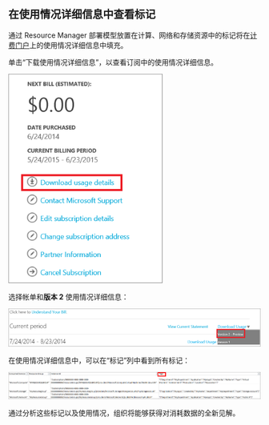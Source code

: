 


## 在使用情况详细信息中查看标记

通过 Resource Manager 部署模型放置在计算、网络和存储资源中的标记将在[计费门户](https://account.windowsazure.cn/)上的使用情况详细信息中填充。

单击“下载使用情况详细信息”，以查看订阅中的使用情况详细信息。

![Azure 门户中的使用情况详细信息](./media/virtual-machines-common-tag-usage/azure-portal-tags-usage-details.png)

选择帐单和**版本 2** 使用情况详细信息：

![Azure 门户中的版本 2 预览使用情况详细信息](./media/virtual-machines-common-tag-usage/azure-portal-version2-usage-details.png)

在使用情况详细信息中，可以在“标记”列中看到所有标记：

![Azure 门户中的标记列](./media/virtual-machines-common-tag-usage/azure-portal-tags-column.png)

通过分析这些标记以及使用情况，组织将能够获得对消耗数据的全新见解。



<!---HONumber=Mooncake_0606_2016-->